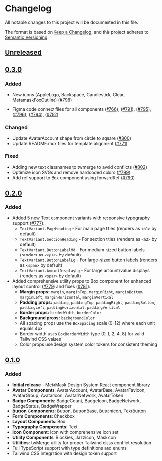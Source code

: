 # Changelog

All notable changes to this project will be documented in this file.

The format is based on [Keep a Changelog](https://keepachangelog.com/en/1.0.0/),
and this project adheres to [Semantic Versioning](https://semver.org/spec/v2.0.0.html).

## [Unreleased]

## [0.3.0]

### Added

- New icons (AppleLogo, Backspace, Candlestick, Clear, MetamaskFoxOutline) ([#798](https://github.com/MetaMask/metamask-design-system/pull/798))

- Figma code connect files for all components ([#766](https://github.com/MetaMask/metamask-design-system/pull/766)), ([#791](https://github.com/MetaMask/metamask-design-system/pull/791)), ([#795](https://github.com/MetaMask/metamask-design-system/pull/795)), ([#796](https://github.com/MetaMask/metamask-design-system/pull/796)), ([#794](https://github.com/MetaMask/metamask-design-system/pull/794)), ([#792](https://github.com/MetaMask/metamask-design-system/pull/792))

### Changed

- Update AvatarAccount shape from circle to square ([#800](https://github.com/MetaMask/metamask-design-system/pull/800))
- Update README.mdx files for template alignment ([#771](https://github.com/MetaMask/metamask-design-system/pull/771))

### Fixed

- Adding new text classnames to twmerge to avoid conflicts ([#802](https://github.com/MetaMask/metamask-design-system/pull/802))
- Optimize icon SVGs and remove hardcoded colors ([#799](https://github.com/MetaMask/metamask-design-system/pull/799))
- Add ref support to Box component using forwardRef ([#790](https://github.com/MetaMask/metamask-design-system/pull/790))

## [0.2.0]

### Added

- Added 5 new Text component variants with responsive typography support ([#777](https://github.com/MetaMask/metamask-design-system/pull/777)):
  - `TextVariant.PageHeading` - For main page titles (renders as `<h1>` by default)
  - `TextVariant.SectionHeading` - For section titles (renders as `<h2>` by default)
  - `TextVariant.ButtonLabelMd` - For medium-sized button labels (renders as `<span>` by default)
  - `TextVariant.ButtonLabelLg` - For large-sized button labels (renders as `<span>` by default)
  - `TextVariant.AmountDisplayLg` - For large amount/value displays (renders as `<span>` by default)
- Added comprehensive utility props to Box component for enhanced layout control ([#779](https://github.com/MetaMask/metamask-design-system/pull/779)) and fixes ([#781](https://github.com/MetaMask/metamask-design-system/pull/781)):
  - **Margin props:** `margin`, `marginTop`, `marginRight`, `marginBottom`, `marginLeft`, `marginHorizontal`, `marginVertical`
  - **Padding props:** `padding`, `paddingTop`, `paddingRight`, `paddingBottom`, `paddingLeft`, `paddingHorizontal`, `paddingVertical`
  - **Border props:** `borderWidth`, `borderColor`
  - **Background props:** `backgroundColor`
  - All spacing props use the `BoxSpacing` scale (0-12) where each unit equals 4px
  - Border width uses `BoxBorderWidth` type (0, 1, 2, 4, 8) for valid Tailwind CSS values
  - Color props use design system color tokens for consistent theming

## [0.1.0]

### Added

- **Initial release** - MetaMask Design System React component library
- **Avatar Components**: AvatarAccount, AvatarBase, AvatarFavicon, AvatarGroup, AvatarIcon, AvatarNetwork, AvatarToken
- **Badge Components**: BadgeCount, BadgeIcon, BadgeNetwork, BadgeStatus, BadgeWrapper
- **Button Components**: Button, ButtonBase, ButtonIcon, TextButton
- **Form Components**: Checkbox
- **Layout Components**: Box
- **Typography Components**: Text
- **Icon Component**: Icon with comprehensive icon set
- **Utility Components**: Blockies, Jazzicon, Maskicon
- **Utilities**: twMerge utility for proper Tailwind class conflict resolution
- Full TypeScript support with type definitions and enums
- Tailwind CSS integration with design token support

[Unreleased]: https://github.com/MetaMask/metamask-design-system/compare/@metamask/design-system-react@0.3.0...HEAD
[0.3.0]: https://github.com/MetaMask/metamask-design-system/compare/@metamask/design-system-react@0.2.0...@metamask/design-system-react@0.3.0
[0.2.0]: https://github.com/MetaMask/metamask-design-system/compare/@metamask/design-system-react@0.1.0...@metamask/design-system-react@0.2.0
[0.1.0]: https://github.com/MetaMask/metamask-design-system/releases/tag/@metamask/design-system-react@0.1.0
